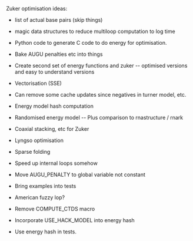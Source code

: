 Zuker optimisation ideas:
- list of actual base pairs (skip things)
- magic data structures to reduce multiloop computation to log time
- Python code to generate C code to do energy for optimisation.
- Bake AUGU penalties etc into things
- Create second set of energy functions  and zuker
-- optimised versions and easy to understand versions
- Vectorisation (SSE)
- Can remove some cache updates since negatives in turner model, etc.


- Energy model hash computation
- Randomised energy model
-- Plus comparison to rnastructure / rnark
- Coaxial stacking, etc for Zuker
- Lyngso optimisation
- Sparse folding
- Speed up internal loops somehow
- Move AUGU_PENALTY to global variable not constant
- Bring examples into tests
- American fuzzy lop?
- Remove COMPUTE_CTDS macro
- Incorporate USE_HACK_MODEL into energy hash
- Use energy hash in tests.
